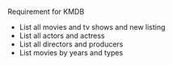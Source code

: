 Requirement for KMDB
- List all movies and tv shows and new listing
- List all actors and actress
- List all directors and producers
- List movies by years and types
